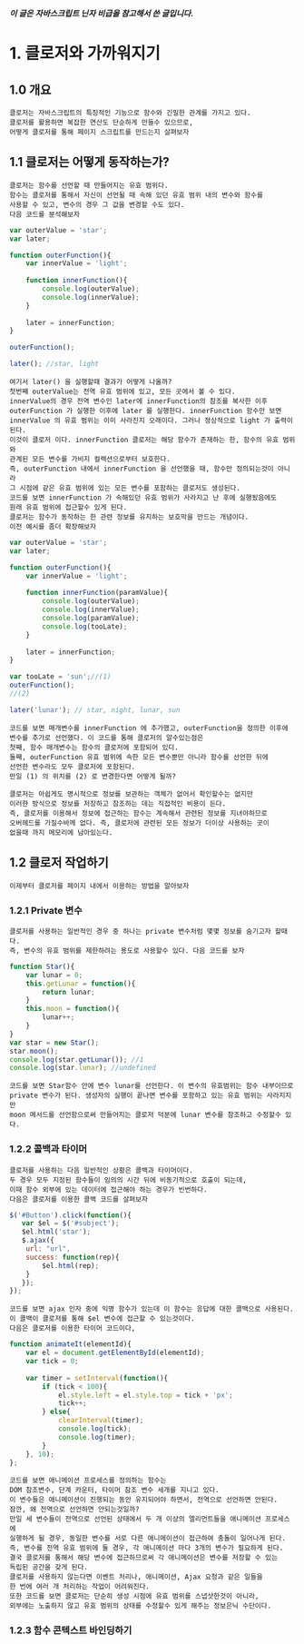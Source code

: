 ***이 글은 자바스크립트 닌자 비급을 참고해서 쓴 글입니다.***
# 1. 클로저와 가까워지기
## 1.0 개요
    클로저는 자바스크립트의 특징적인 기능으로 함수와 긴밀한 관계를 가지고 있다.
    클로저를 활용하면 복잡한 연산도 단순하게 만들수 있으므로,
    어떻게 클로저를 통해 페이지 스크립트를 만드는지 살펴보자

## 1.1 클로저는 어떻게 동작하는가?
    클로저는 함수를 선언할 때 만들어지는 유효 범위다.
    함수는 클로저를 통해서 자신이 선언될 때 속해 있던 유효 범위 내의 변수와 함수를
    사용할 수 있고, 변수의 경우 그 값을 변경할 수도 있다.
    다음 코드를 분석해보자
```javascript
var outerValue = 'star';
var later;

function outerFunction(){
    var innerValue = 'light';
    
    function innerFunction(){
        console.log(outerValue);
        console.log(innerValue);
    }
    
    later = innerFunction;
}

outerFunction();

later(); //star, light
```
    여기서 later() 을 실행할때 결과가 어떻게 나올까?
    첫번째 outerValue는 전역 유효 범위에 있고, 모든 곳에서 볼 수 있다.
    innerValue의 경우 전역 변수인 later에 innerFunction의 참조를 복사한 이후
    outerFunction 가 실행한 이후에 later 를 실행한다. innerFunction 함수만 보면
    innerValue 의 유효 범위는 이미 사라진지 오래이다. 그러나 정상적으로 light 가 출력이된다.
    이것이 클로저 이다. innerFunction 클로저는 해당 함수가 존재하는 한, 함수의 유효 범위와
    관계된 모든 변수를 가비지 컬렉션으로부터 보호한다.
    즉, outerFunction 내에서 innerFunction 을 선언했을 때, 함수만 정의되는것이 아니라
    그 시점에 같은 유효 범위에 있는 모든 변수를 포함하는 클로저도 생성된다.
    코드를 보면 innerFunction 가 속해있던 유효 범위가 사라지고 난 후에 실행됬음에도
    원래 유효 범위에 접근할수 있게 된다.
    클로저는 함수가 동작하는 한 관련 정보를 유지하는 보호막을 만드는 개념이다.
    이전 예시를 좀더 확장해보자
```javascript
var outerValue = 'star';
var later;

function outerFunction(){
    var innerValue = 'light';
    
    function innerFunction(paramValue){
        console.log(outerValue);
        console.log(innerValue);
        console.log(paramValue);
        console.log(tooLate);
    }
    
    later = innerFunction;
}

var tooLate = 'sun';//(1)
outerFunction();
//(2)

later('lunar'); // star, night, lunar, sun
```
    코드를 보면 매개변수를 innerFunction 에 추가했고, outerFunction을 정의한 이후에
    변수를 추가로 선언했다. 이 코드를 통해 클로저의 알수있는점은
    첫째, 함수 매개변수는 함수의 클로저에 포함되어 있디.
    둘째, outerFunction 유효 범위에 속한 모든 변수뿐만 아니라 함수를 선언한 뒤에
    선언한 변수라도 모두 클로저에 포함된다.
    만일 (1) 의 위치를 (2) 로 변경한다면 어떻게 될까?
    
    클로저는 아쉽게도 명시적으로 정보를 보관하는 객체가 없어서 확인할수는 없지만
    이러한 방식으로 정보를 저장하고 참조하는 데는 직접적인 비용이 든다.
    즉, 클로저를 이용해서 정보에 접근하는 함수는 계속해서 관련된 정보를 지녀야하므로
    오버헤드를 가질수바께 없다. 즉, 클로저에 관련된 모든 정보가 더이상 사용하는 곳이
    없을때 까지 메모리에 남아있는다.
  
## 1.2 클로저 작업하기
    이제부터 클로저를 페이지 내에서 이용하는 방법을 알아보자
    
### 1.2.1 Private 변수
    클로저를 사용하는 일반적인 경우 중 하나는 private 변수처럼 몇몇 정보를 숨기고자 할때다.
    즉, 변수의 유효 범위를 제한하려는 용도로 사용할수 있다. 다음 코드를 보자
```javascript
function Star(){
    var lunar = 0;
    this.getLunar = function(){
        return lunar;
    }
    this.moon = function(){
        lunar++;
    }
}
var star = new Star();
star.moon();
console.log(star.getLunar()); //1
console.log(star.lunar); //undefined
```
    코드를 보면 Star함수 안에 변수 lunar를 선언한다. 이 변수의 유효범위는 함수 내부이므로
    private 변수가 된다. 생성자의 실행이 끝나면 변수를 포함하고 있는 유효 범위는 사라지지만
    moon 메서드를 선언함으로써 만들어지는 클로저 덕분에 lunar 변수를 참조하고 수정할수 있다.
    
### 1.2.2 콜백과 타이머
    클로저를 사용하는 다음 일반적인 상황은 콜백과 타이머이다.
    두 경우 모두 지정된 함수들이 임의의 시간 뒤에 비동기적으로 호출이 되는데,
    이때 함수 외부에 있는 데이터에 접근해야 하는 경우가 빈번하다.
    다음은 클로저를 이용한 콜백 코드를 살펴보자
```javascript
$('#Button').click(function(){
   var $el = $('#subject');
   $el.html('star');
   $.ajax({
    url: "url",
    success: function(rep){
        $el.html(rep);
    }
   });
});
```
    코드를 보면 ajax 인자 중에 익명 함수가 있는데 이 함수는 응답에 대한 콜백으로 사용된다.
    이 콜백이 클로저를 통해 $el 변수에 접근할 수 있는것이다.
    다음은 클로저를 이용한 타이머 코드이다,
```javascript
function animateIt(elementId){
    var el = document.getElementById(elementId);
    var tick = 0;
    
    var timer = setInterval(function(){
        if (tick < 100){
            el.style.left = el.style.top = tick + 'px';
            tick++;
        } else{
            clearInterval(timer);
            console.log(tick);
            console.log(timer);
        }
    }, 10);
};
```
    코드를 보면 애니메이션 프로세스를 정의하는 함수는
    DOM 참조변수, 단계 카운터, 타이머 참조 변수 세개를 지니고 있다.
    이 변수들은 애니메이션이 진행되는 동안 유지되어야 하면서, 전역으로 선언하면 안된다.
    잠깐, 왜 전역으로 선언하면 안되는것일까?
    만일 세 변수들이 전역으로 선언된 상태에서 두 개 이상의 엘리먼트들을 애니메이션 프로세스에
    실행하게 될 경우, 동일한 변수를 서로 다른 애니메이션이 접근하여 충돌이 일어나게 된다.
    즉, 변수를 전역 유효 범위에 둘 경우, 각 애니메이션 마다 3개의 변수가 필요하게 된다.
    결국 클로저를 통해서 해당 변수에 접근하므로써 각 애니메이션은 변수를 저장할 수 있는
    독립된 공간을 갖게 된다.
    클로저를 사용하지 않는다면 이벤트 처리나, 애니메이션, Ajax 요청과 같은 일들을
    한 번에 여러 개 처리하는 작업이 어려워진다.
    또한 코드를 보면 클로저는 단순히 생성 시점에 유효 범위를 스냅샷한것이 아니라,
    외부에는 노출하지 않고 유효 범위의 상태를 수정할수 있게 해주는 정보은닉 수단이다.
    
### 1.2.3 함수 콘텍스트 바인딩하기
    
